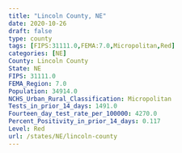 ```yaml
---
title: "Lincoln County, NE"
date: 2020-10-26
draft: false
type: county
tags: [FIPS:31111.0,FEMA:7.0,Micropolitan,Red]
categories: [NE]
County: Lincoln County
State: NE
FIPS: 31111.0
FEMA_Region: 7.0
Population: 34914.0
NCHS_Urban_Rural_Classification: Micropolitan
Tests_in_prior_14_days: 1491.0
Fourteen_day_test_rate_per_100000: 4270.0
Percent_Positivity_in_prior_14_days: 0.117
Level: Red
url: /states/NE/lincoln-county
---
```



